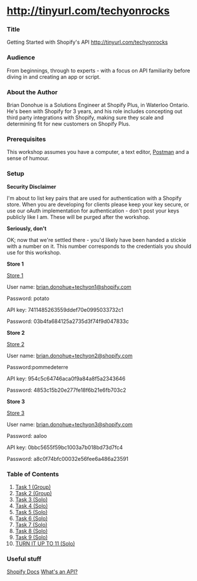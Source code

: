 # http://tinyurl.com/techyonrocks

### Title

Getting Started with Shopify's API http://tinyurl.com/techyonrocks

### Audience

From beginnings, through to experts - with a focus on API familiarity before diving in and creating an app or script.

### About the Author

Brian Donohue is a Solutions Engineer at Shopify Plus, in Waterloo Ontario. He's been with Shopify for 3 years, and his role includes concepting out third party integrations with Shopify, making sure they scale and determining fit for new customers on Shopify Plus.

### Prerequisites

This workshop assumes you have a computer, a text editor, [Postman](www.getpostman.com) and a sense of humour.

### Setup

 **Security Disclaimer**

I'm about to list key pairs that are used for authentication with a Shopify store. When you are developing for clients please keep your key secure, or use our oAuth implementation for authentication - don't post your keys publicly like I am. These will be purged after the workshop.

**Seriously, don't**

OK; now that we're settled there - you'd likely have been handed a stickie with a number on it. This number corresponds to the credentials you should use for this workshop.

**Store 1**

[Store 1](https://techyon-workshop-1.myshopify.com/admin)

User name: brian.donohue+techyon1@shopify.com

Password: potato

API key: 7411485263559ddef70e0995033732c1

Password: 03b4fa684125a2735d3f74f9d047833c

**Store 2**

[Store 2](https://techyon-workshop-2.myshopify.com/admin)

User name: brian.donohue+techyon2@shopify.com

Password:pommedeterre

API key: 954c5c64746aca0f9a84a8f5a2343646

Password: 4853c15b20e277fe18f6b21e6fb703c2


**Store 3**

[Store 3](https://techyon-workshop-3.myshopify.com/admin)

User name: brian.donohue+techyon3@shopify.com

Password: aaloo

API key: 0bbc5655f59bc1003a7b018bd73d7fc4

Password: a8c0f74bfc00032e56fee6a486a23591

### Table of Contents

1. [Task 1 (Group)](task1.md)
2. [Task 2 (Group)](task2.md)
3. [Task 3 (Solo)](task3.md)
4. [Task 4 (Solo)](task4.md)
5. [Task 5 (Solo)](task5.md)
6. [Task 6 (Solo)](task6.md)
7. [Task 7 (Solo)](task7.md)
8. [Task 8 (Solo)](task8.md)
9. [Task 9 (Solo)](task9.md)
10. [TURN IT UP TO 11 (Solo)](task11.md)

### Useful stuff
[Shopify Docs](https://help.shopify.com/api)
[What's an API?](http://www.webopedia.com/TERM/A/API.html)


